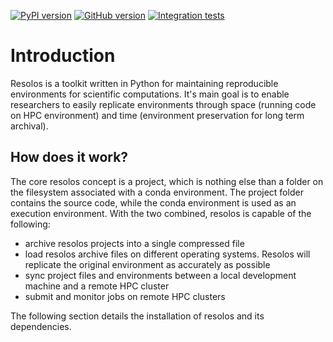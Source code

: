 [![PyPI version](https://badge.fury.io/py/resolos.svg)](https://pypi.org/project/resolos/) 
[![GitHub version](https://badge.fury.io/gh/nuvolos-cloud%2Fresolos.svg)](https://github.com/nuvolos-cloud/resolos)
[![Integration tests](https://github.com/nuvolos-cloud/resolos/actions/workflows/integration-test.yaml/badge.svg)](https://github.com/nuvolos-cloud/resolos/actions/workflows/integration-test.yaml)

# Introduction

Resolos is a toolkit written in Python for maintaining reproducible environments for scientific computations.
It's main goal is to enable researchers to easily replicate environments through space (running code on HPC environment)
and time (environment preservation for long term archival).

## How does it work?

The core resolos concept is a project, which is nothing else than a folder on the filesystem associated
with a conda environment. The project folder contains the source code, while the conda environment is 
used as an execution environment. With the two combined, resolos is capable of the following:

- archive resolos projects into a single compressed file
- load resolos archive files on different operating systems. Resolos will replicate the original environment
as accurately as possible
- sync project files and environments between a local development machine and a remote HPC cluster
- submit and monitor jobs on remote HPC clusters

The following section details the installation of resolos and its dependencies.

